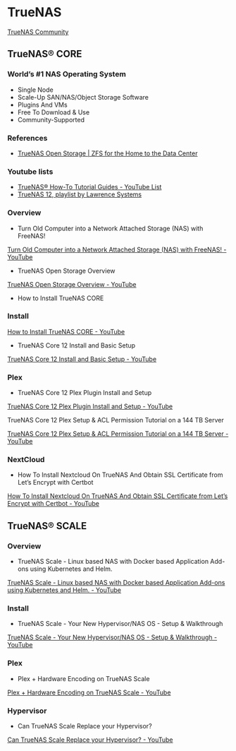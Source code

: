 # TrueNAS

[TrueNAS Community](https://www.truenas.com/community/)

## TrueNAS® CORE
### World’s #1 NAS Operating System
-   Single Node
-   Scale-Up SAN/NAS/Object Storage Software
-   Plugins And VMs
-   Free To Download & Use
-   Community-Supported

###  References
- [TrueNAS Open Storage | ZFS for the Home to the Data Center](https://www.truenas.com/)

### Youtube lists
- [TrueNAS® How-To Tutorial Guides - YouTube List](https://www.youtube.com/playlist?list=PLgKBSCAcGA57juSDNE09bc7Ub491DIFVj)
- [TrueNAS 12, playlist by Lawrence Systems](https://www.youtube.com/playlist?list=PLjGQNuuUzvmuzsNI7gCrE1-EYujXDoQhc)

### Overview
- Turn Old Computer into a Network Attached Storage (NAS) with FreeNAS! 

[Turn Old Computer into a Network Attached Storage (NAS) with FreeNAS! - YouTube](https://www.youtube.com/watch?v=OUz5vC0IZX4)

- TrueNAS Open Storage Overview

[TrueNAS Open Storage Overview - YouTube](<[TrueNAS Open Storage Overview - YouTube](https://www.youtube.com/watch?v=jT6jBQzPCEY&list=PLgKBSCAcGA57G8ZClf40xHzrajgIeNTjX)>)

- How to Install TrueNAS CORE

### Install

[How to Install TrueNAS CORE - YouTube](https://www.youtube.com/watch?v=Wya16ef1G-E&list=PLgKBSCAcGA55vsP_jldK_B8F9iVhbOwn5&t=1s)

- TrueNAS Core 12 Install and Basic Setup

[TrueNAS Core 12 Install and Basic Setup - YouTube](https://www.youtube.com/watch?v=WjLaK8yQAag)

### Plex

- TrueNAS Core 12 Plex Plugin Install and Setup

[TrueNAS Core 12 Plex Plugin Install and Setup - YouTube](https://www.youtube.com/watch?v=looBzNEtjDQ)

TrueNAS Core 12 Plex Setup & ACL Permission Tutorial on a 144 TB Server

[TrueNAS Core 12 Plex Setup & ACL Permission Tutorial on a 144 TB Server - YouTube](https://www.youtube.com/watch?v=BGinwiHPllA)

### NextCloud

- How To Install Nextcloud On TrueNAS And Obtain SSL Certificate from Let’s Encrypt with Certbot

[How To Install Nextcloud On TrueNAS And Obtain SSL Certificate from Let’s Encrypt with Certbot - YouTube](https://www.youtube.com/watch?v=TENMMSbtJY4)

## TrueNAS® SCALE

### Overview

- TrueNAS Scale - Linux based NAS with Docker based Application Add-ons using Kubernetes and Helm.

[TrueNAS Scale - Linux based NAS with Docker based Application Add-ons using Kubernetes and Helm. - YouTube](https://www.youtube.com/watch?v=Pzn_DYi-jVA)

### Install

- TrueNAS Scale - Your New Hypervisor/NAS OS - Setup & Walkthrough

[TrueNAS Scale - Your New Hypervisor/NAS OS - Setup & Walkthrough - YouTube](https://www.youtube.com/watch?v=C-UI8Wvl9YU)

### Plex

- Plex + Hardware Encoding on TrueNAS Scale

[Plex + Hardware Encoding on TrueNAS Scale - YouTube](https://www.youtube.com/watch?v=QCG0-v-MrXA)

### Hypervisor

- Can TrueNAS Scale Replace your Hypervisor? 

[Can TrueNAS Scale Replace your Hypervisor? - YouTube](https://www.youtube.com/watch?v=md9_pUvSq4E)